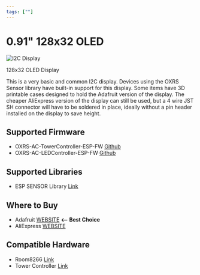 ```yaml
---
tags: [""]
---
```


# 0.91" 128x32 OLED

<!-- Board Image -->
![I2C Display](/images/addons/128x32-oled.jpg)

<!-- Board Description -->
128x32 OLED Display

This is a very basic and common I2C display. Devices using the OXRS Sensor library have built-in support for this display. Some items have 3D printable cases designed to hold the Adafruit version of the display. The cheaper AliExpress version of the display can still be used, but a 4 wire JST SH connector will have to be soldered in place, ideally without a pin header installed on the display to save height.


## Supported Firmware
- OXRS-AC-TowerController-ESP-FW [Github](https://github.com/austinscreations/OXRS-AC-TowerController-ESP-FW)
- OXRS-AC-LEDController-ESP-FW [Github](https://github.com/austinscreations/OXRS-AC-LEDController-ESP-FW)


## Supported Libraries
- ESP SENSOR Library  [Link](/docs/libraries/esp-sensor-library.md)


## Where to Buy
- Adafruit [WEBSITE](https://www.adafruit.com/product/4440) **<-- Best Choice**
- AliExpress [WEBSITE](https://www.aliexpress.com/item/32672229793.html)

<!-- ## FAQs
:::
TODO - to supply some FAQ's
::: -->

## Compatible Hardware
- Room8266  [Link](/docs/hardware/controllers/room8266.md)
- Tower Controller [Link](/docs/addons/accessibility/ac-tower-controller.md)
